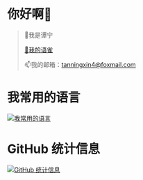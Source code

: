 # 你好啊👋
> 💞️我是谭宁
> 
> [👀我的语雀](https://www.yuque.com/tanning/epv4c9)
> 
> 📫我的邮箱：tanningxin4@foxmail.com


# 我常用的语言
[![我常用的语言](https://github-readme-stats.vercel.app/api/top-langs/?username=en-o)](https://github.com/anuraghazra/github-readme-stats)

#  GitHub 统计信息
[![GitHub 统计信息](https://github-readme-stats.vercel.app/api?username=en-o)](https://github.com/anuraghazra/github-readme-stats)
